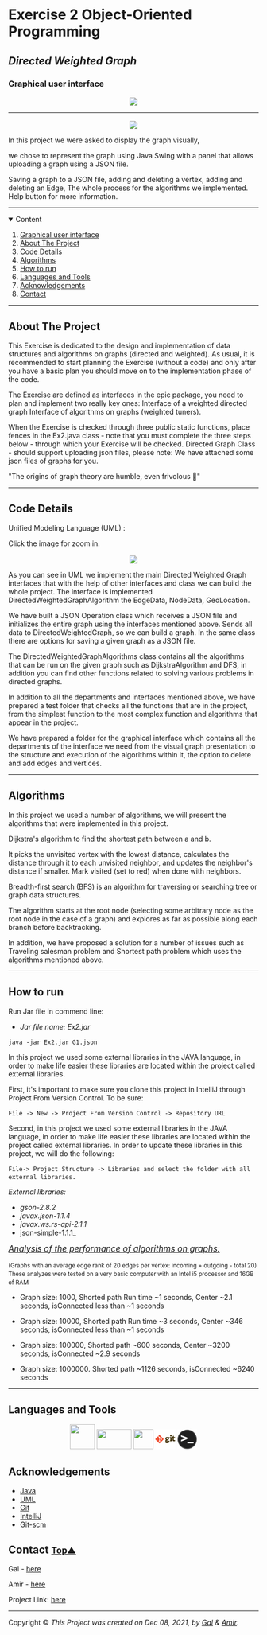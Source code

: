 # Exercise 2 Object-Oriented Programming

## **_Directed Weighted Graph_**

<!-- Graphical user -->
### Graphical user interface

<p align="center">
<img align="center" src="https://s10.gifyu.com/images/GalKoaz.gif"/>
</p>

---

<p align="center">
<img align="center" src="https://s10.gifyu.com/images/Untitled611bff3bc2c46a20e.gif"/>
</p>


In this project we were asked to display the graph visually,

we chose to represent the graph using Java Swing with a panel that allows uploading a graph using a JSON file.

Saving a graph to a JSON file, adding and deleting a vertex, adding and deleting an Edge, The whole process for the algorithms we implemented. Help button for more information.

----------------

<!-- TABLE OF CONTENTS -->
<details open="open">
  <summary>Content</summary>
  <ol>
    <li><a href="#graphical-user-interface">Graphical user interface</a></li>
    <li><a href="#about-the-project">About The Project</a></li>
    <li><a href="#code-details">Code Details</a></li>
    <li><a href="#algorithms">Algorithms</a></li>
    <li><a href="#how-to-run">How  to run</a></li>
    <li><a href="#languages-and-tools">Languages and Tools</a></li>
    <li><a href="#acknowledgements">Acknowledgements</a></li>
    <li><a href="#contact">Contact</a></li>
  </ol>
</details>

----------------

<!-- ABOUT THE PROJECT -->
## About The Project


This Exercise is dedicated to the design and implementation of data structures and algorithms on graphs (directed and weighted). As usual, it is recommended to start planning the Exercise (without a code) and only after you have a basic plan you should move on to the implementation phase of the code.

The Exercise are defined as interfaces in the epic package, you need to plan and implement two really key ones:
Interface of a weighted directed graph
Interface of algorithms on graphs (weighted tuners).

When the Exercise is checked through three public static functions, place fences in the Ex2.java class - note that you must complete the three steps below - through which your Exercise will be checked. Directed Graph Class - should support uploading json files, please note: We have attached some json files of graphs for you.

"The origins of graph theory are humble, even frivolous :round_pushpin:"

---------

<!-- code-details -->

## Code Details


Unified Modeling Language (UML) :

Click the image for zoom in.

<p align="center">
<img align="center" src="https://s10.gifyu.com/images/UML.png" />
</p>

As you can see in UML we implement the main Directed Weighted Graph interfaces that with the help of other interfaces and class we can build the whole project.
The interface is implemented
DirectedWeightedGraphAlgorithm the EdgeData, NodeData, GeoLocation.

We have built a JSON Operation class which receives a JSON file and initializes the entire graph using the interfaces mentioned above.
Sends all data to DirectedWeightedGraph, so we can build a graph. In the same class there are options for saving a given graph as a JSON file.

The DirectedWeightedGraphAlgorithms class contains all the algorithms that can be run on the given graph such as DijkstraAlgorithm and DFS, in addition you can find other functions related to solving various problems in directed graphs.

In addition to all the departments and interfaces mentioned above, we have prepared a test folder that checks all the functions that are in the project, from the simplest function to the most complex function and algorithms that appear in the project.

We have prepared a folder for the graphical interface which contains all the departments of the interface we need from the visual graph presentation to the structure and execution of the algorithms within it, the option to delete and add edges and vertices.

---------
<!-- algorithms -->
## Algorithms

In this project we used a number of algorithms, we will present the algorithms that were implemented in this project.

Dijkstra's algorithm to find the shortest path between a and b. 

It picks the unvisited vertex with the lowest distance, calculates the distance through it to each unvisited neighbor, and updates the neighbor's distance if smaller. Mark visited (set to red) when done with neighbors.

Breadth-first search (BFS) is an algorithm for traversing or searching tree or graph data structures. 

The algorithm starts at the root node (selecting some arbitrary node as the root node in the case of a graph) and explores as far as possible along each branch before backtracking.

In addition, we have proposed a solution for a number of issues such as Traveling salesman problem and Shortest path problem which uses the algorithms mentioned above.


---------
<!-- how-to-run -->
## How to run

Run Jar file  in commend line:
* _Jar  file name:  Ex2.jar_
```
java -jar Ex2.jar G1.json
```


In this project we used some external libraries in the JAVA language, in order to make life easier these libraries are located within the project called external libraries.

First, it's important to make sure you clone this project in IntelliJ through Project From Version Control.
To be sure:
```
File -> New -> Project From Version Control -> Repository URL
```

Second, in this project we used some external libraries in the JAVA language, in order to make life easier these libraries are located within the project called external libraries.
In order to update these libraries in this project, we will do the following:
```
File-> Project Structure -> Libraries and select the folder with all external libraries.
```
_External libraries:_
* _gson-2.8.2_
* _javax.json-1.1.4_
* _javax.ws.rs-api-2.1.1_
* json-simple-1.1.1_


<big><u>_Analysis of the performance of algorithms on graphs:_</big></u>

<small>(Graphs with an average edge rank of 20 edges per vertex: incoming + outgoing - total 20)</small>
<br><small>These analyzes were tested on a very basic computer with an Intel i5 processor and 16GB of RAM</small>

* Graph size: 1000, Shorted path Run time ~1 seconds, Center ~2.1 seconds, isConnected less than ~1 seconds

* Graph size: 10000, Shorted path Run time ~3 seconds, Center ~346 seconds, isConnected less than ~1 seconds

* Graph size: 100000, Shorted path ~600 seconds, Center ~3200 seconds, isConnected ~2.9 seconds

* Graph size: 1000000. Shorted path ~1126 seconds, isConnected ~6240 seconds
---------


## Languages and Tools

  <div align="center">
  
 <code><img height="50" width="50" src="https://icon-library.com/images/java-icon-png/java-icon-png-15.jpg"></code>
 <code><img height="40" width="70" src="https://upload.wikimedia.org/wikipedia/commons/d/d5/UML_logo.svg"/></code>
 <code><img height="40" width="40" src="https://upload.wikimedia.org/wikipedia/commons/thumb/9/9c/IntelliJ_IDEA_Icon.svg/768px-IntelliJ_IDEA_Icon.svg.png"/></code>
 <code><img height="40" height="40" src="https://raw.githubusercontent.com/github/explore/80688e429a7d4ef2fca1e82350fe8e3517d3494d/topics/git/git.png"></code>
 <code><img height="40" height="40" src="https://raw.githubusercontent.com/github/explore/80688e429a7d4ef2fca1e82350fe8e3517d3494d/topics/terminal/terminal.png"></code>
  </div>


<!-- ACKNOWLEDGEMENTS -->
## Acknowledgements
* [Java](www.java.com)
* [UML](https://en.wikipedia.org/wiki/Unified_Modeling_Language)
* [Git](https://git-scm.com/)
* [IntelliJ](https://www.jetbrains.com/)
* [Git-scm](https://git-scm.com/book/en/v2/Getting-Started-Installing-Git)


<!-- CONTACT -->
## Contact <small>[Top▲](#directed-weighted-graph)</small>


 Gal - [here](https://github.com/GalKoaz/)
 
 Amir - [here](https://github.com/amirg00/)

Project Link: [here](https://github.com/GalKoaz/OOP-Ex2)

___

Copyright © _This Project was created on Dec 08, 2021, by [Gal](https://github.com/GalKoaz/)  & [Amir](https://github.com/amirg00/)_.
